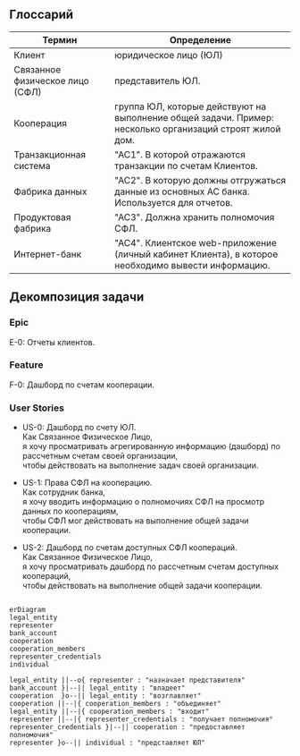 ## Глоссарий
| Термин                          | Определение                                                                                              |
| ------------------------------- | -------------------------------------------------------------------------------------------------------- |
| Клиент                          | юридическое лицо (ЮЛ)                                                                                    |
| Связанное физическое лицо (СФЛ) | представитель ЮЛ.                                                                                        |
| Кооперация                      | группа ЮЛ, которые действуют на выполнение общей задачи. Пример: несколько организаций строят жилой дом. |
| Транзакционная система          | "АС1". В которой отражаются транзакции по счетам Клиентов.                                               |
| Фабрика данных                  | "АС2". В которую должны отгружаться данные из основных АС банка. Используется для отчетов.               |
| Продуктовая фабрика             | "АС3". Должна хранить полномочия СФЛ.                                                                    |
| Интернет-банк                   | "АС4". Клиентское web-приложение (личный кабинет Клиента), в которое необходимо вывести информацию.      |

## Декомпозиция задачи
### Epic
E-0: Отчеты клиентов.
### Feature
F-0: Дашборд по счетам кооперации.
### User Stories
- US-0: Дашборд по счету ЮЛ.  
Как Связанное Физическое Лицо,  
я хочу просматривать агрегированную информацию (дашборд) по рассчетным счетам своей организации,  
чтобы действовать на выполнение задач своей организации.  

- US-1: Права СФЛ на кооперацию.  
Как сотрудник банка,  
я хочу вводить информацию о полномочиях СФЛ на просмотр данных по кооперациям,  
чтобы СФЛ мог действовать на выполнение общей задачи кооперации.
- US-2: Дашборд по счетам доступных СФЛ коопераций.  
Как Связанное Физическое Лицо,  
я хочу просматривать дашборд по рассчетным счетам доступных коопераций,  
чтобы действовать на выполнение общей задачи кооперации.
```mermaid

erDiagram
legal_entity
representer
bank_account
cooperation
cooperation_members
representer_credentials
individual

legal_entity ||--o{ representer : "назначает представителя"
bank_account }|--|| legal_entity : "владеет"
cooperation  }o--|| legal_entity : "возглавляет" 
cooperation ||--|{ cooperation_members : "объединяет"
legal_entity ||--|{ cooperation_members : "входит"
representer ||--|{ representer_credentials : "получает полномочия"
representer_credentials }|--|| cooperation : "предоставляет полномочия"
representer }o--|| individual : "представляет ЮЛ"
```